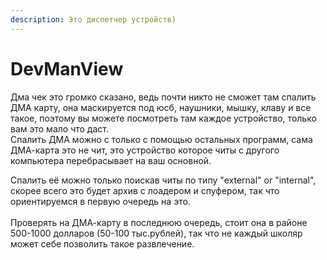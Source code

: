 ```yaml
---
description: Это диспетчер устройств)
---
```


# DevManView

Дма чек это громко сказано, ведь почти никто не сможет там спалить ДМА карту, она маскируется под юсб, наушники, мышку, клаву и все такое, поэтому вы можете посмотреть там каждое устройство, только вам это мало что даст.\
Спалить ДМА можно с только с помощью остальных программ, сама ДМА-карта это не чит, это устройство которое читы с другого компьютера перебрасывает на ваш основной.

Спалить её можно только поискав читы по типу "external" or "internal", скорее всего это будет архив с лоадером и спуфером, так что ориентируемся в первую очередь на это.\
\
Проверять на ДМА-карту в последнюю очередь, стоит она в районе 500-1000 долларов (50-100 тыс.рублей), так что не каждый школяр может себе позволить такое развлечение.
